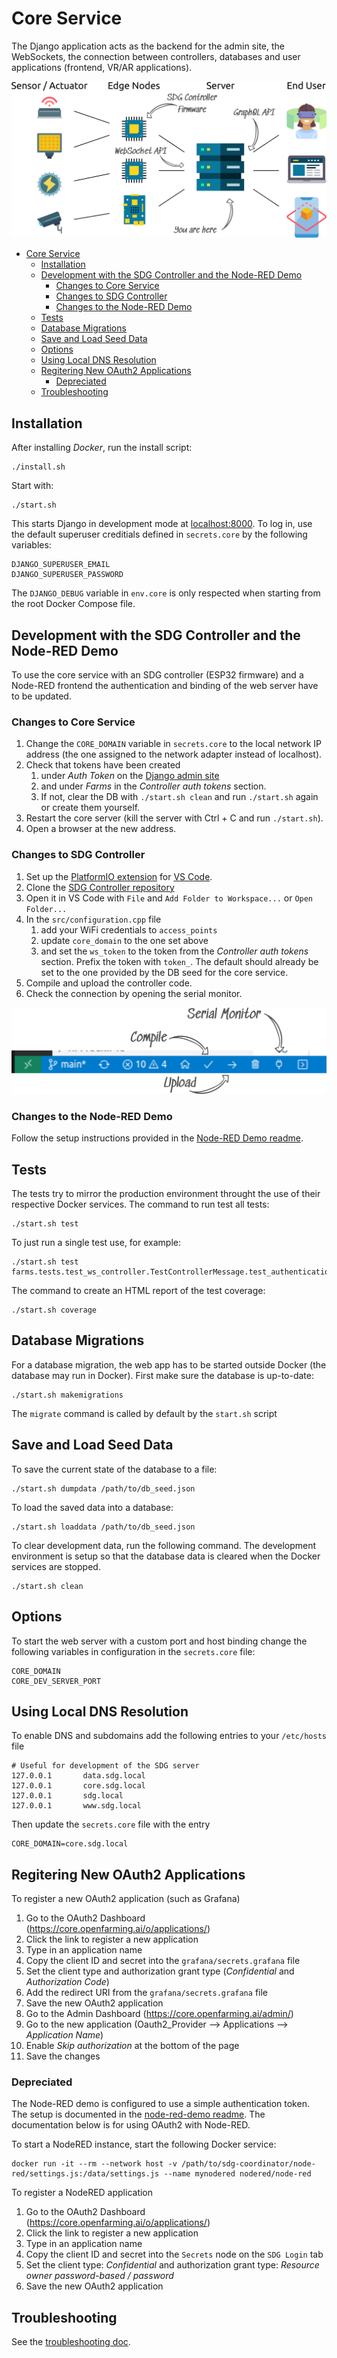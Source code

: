 # Core Service

The Django application acts as the backend for the admin site, the WebSockets, the connection between controllers, databases and user applications (frontend, VR/AR applications).

![IoT Architecture](./doc/iot_heirarchy.png "IoT Architecture")

- [Core Service](#core-service)
  - [Installation](#installation)
  - [Development with the SDG Controller and the Node-RED Demo](#development-with-the-sdg-controller-and-the-node-red-demo)
    - [Changes to Core Service](#changes-to-core-service)
    - [Changes to SDG Controller](#changes-to-sdg-controller)
    - [Changes to the Node-RED Demo](#changes-to-the-node-red-demo)
  - [Tests](#tests)
  - [Database Migrations](#database-migrations)
  - [Save and Load Seed Data](#save-and-load-seed-data)
  - [Options](#options)
  - [Using Local DNS Resolution](#using-local-dns-resolution)
  - [Regitering New OAuth2 Applications](#regitering-new-oauth2-applications)
    - [Depreciated](#depreciated)
  - [Troubleshooting](#troubleshooting)

## Installation

After installing *Docker*, run the install script:

    ./install.sh

Start with:

    ./start.sh

This starts Django in development mode at [localhost:8000](http://localhost:8000). To log in, use the default superuser creditials defined in `secrets.core` by the following variables:

    DJANGO_SUPERUSER_EMAIL
    DJANGO_SUPERUSER_PASSWORD

The `DJANGO_DEBUG` variable in `env.core` is only respected when starting from the root Docker Compose file.

## Development with the SDG Controller and the Node-RED Demo

To use the core service with an SDG controller (ESP32 firmware) and a Node-RED frontend the authentication and binding of the web server have to be updated.

### Changes to Core Service

1. Change the `CORE_DOMAIN` variable in `secrets.core` to the local network IP address (the one assigned to the network adapter instead of localhost).
2. Check that tokens have been created
   1. under *Auth Token* on the [Django admin site](http://localhost:8000/admin/authtoken/tokenproxy/)
   2. and under *Farms* in the *Controller auth tokens* section.
   3. If not, clear the DB with `./start.sh clean` and run `./start.sh` again or create them yourself.
3. Restart the core server (kill the server with Ctrl + C and run `./start.sh`).
4. Open a browser at the new address.

### Changes to SDG Controller

1. Set up the [PlatformIO extension](https://platformio.org/platformio-ide) for [VS Code](https://code.visualstudio.com/).
2. Clone the [SDG Controller repository](https://github.com/protohaus/sdg-controller)
3. Open it in VS Code with `File` and `Add Folder to Workspace...` or `Open Folder...`
4. In the `src/configuration.cpp` file
   1. add your WiFi credentials to `access_points`
   2. update `core_domain` to the one set above
   3. and set the `ws_token` to the token from the *Controller auth tokens* section. Prefix the token with `token_`. The default should already be set to the one provided by the DB seed for the core service.
5. Compile and upload the controller code.
6. Check the connection by opening the serial monitor.

![PlatformIO buttons](./doc/platformio_buttons.png "PlatformIO buttons")

### Changes to the Node-RED Demo

Follow the setup instructions provided in the [Node-RED Demo readme](../node-red-demo/README.md).

## Tests

The tests try to mirror the production environment throught the use of their respective Docker services. The command to run test all tests:

    ./start.sh test

To just run a single test use, for example:

    ./start.sh test farms.tests.test_ws_controller.TestControllerMessage.test_authentication

The command to create an HTML report of the test coverage:

    ./start.sh coverage

## Database Migrations

For a database migration, the web app has to be started outside Docker (the database may run in Docker). First make sure the database is up-to-date:

    ./start.sh makemigrations

The `migrate` command is called by default by the `start.sh` script

## Save and Load Seed Data

To save the current state of the database to a file:

    ./start.sh dumpdata /path/to/db_seed.json

To load the saved data into a database:

    ./start.sh loaddata /path/to/db_seed.json

To clear development data, run the following command. The development environment is setup so that the database data is cleared when the Docker services are stopped.

    ./start.sh clean

## Options

To start the web server with a custom port and host binding change the following variables in configuration in the `secrets.core` file:

    CORE_DOMAIN
    CORE_DEV_SERVER_PORT

## Using Local DNS Resolution

To enable DNS and subdomains add the following entries to your `/etc/hosts` file

    # Useful for development of the SDG server
    127.0.0.1       data.sdg.local
    127.0.0.1       core.sdg.local
    127.0.0.1       sdg.local
    127.0.0.1       www.sdg.local

Then update the `secrets.core` file with the entry

    CORE_DOMAIN=core.sdg.local

## Regitering New OAuth2 Applications

To register a new OAuth2 application (such as Grafana)
1. Go to the OAuth2 Dashboard (https://core.openfarming.ai/o/applications/)
2. Click the link to register a new application
3. Type in an application name
4. Copy the client ID and secret into the `grafana/secrets.grafana` file
5. Set the client type and authorization grant type (*Confidential* and *Authorization Code*)
6. Add the redirect URI from the `grafana/secrets.grafana` file
7. Save the new OAuth2 application
8. Go to the Admin Dashboard (https://core.openfarming.ai/admin/)
9. Go to the new application (Oauth2_Provider --> Applications --> *Application Name*)
10. Enable *Skip authorization* at the bottom of the page
11. Save the changes

### Depreciated

The Node-RED demo is configured to use a simple authentication token. The setup is documented in the [node-red-demo readme](../node-red-demo/README.md). The documentation below is for using OAuth2 with Node-RED.

To start a NodeRED instance, start the following Docker service:

    docker run -it --rm --network host -v /path/to/sdg-coordinator/node-red/settings.js:/data/settings.js --name mynodered nodered/node-red

To register a NodeRED application
1. Go to the OAuth2 Dashboard (https://core.openfarming.ai/o/applications/)
2. Click the link to register a new application
3. Type in an application name
4. Copy the client ID and secret into the `Secrets` node on the `SDG Login` tab
5. Set the client type: *Confidential* and authorization grant type: *Resource owner password-based / password*
6. Save the new OAuth2 application

## Troubleshooting

See the [troubleshooting doc](./TROUBLESHOOTING.md).